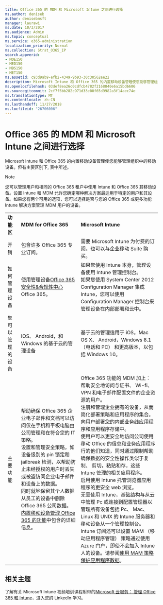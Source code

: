 ```yaml
---
title: Office 365 的 MDM 和 Microsoft Intune 之间进行选择
ms.author: deniseb
author: denisebmsft
manager: laurawi
ms.date: 10/3/2017
ms.audience: Admin
ms.topic: conceptual
ms.service: o365-administration
localization_priority: Normal
ms.collection: Strat_O365_IP
search.appverid:
- MOE150
- MED150
- MBS150
- MET150
ms.assetid: c93d9ab9-efb2-4349-9b93-30c30562ee22
description: Microsoft Intune 和 Office 365 的内置移动设备管理使您能够管理组织中的移动设备。但有本主题中描述的主要区别。
ms.openlocfilehash: 03def8ea26c0cdfcb4782f2168840e6a15bd6606
ms.sourcegitcommit: 2cf7f5bb282c971d33e00f65d9982a3f14aec74e
ms.translationtype: MT
ms.contentlocale: zh-CN
ms.lasthandoff: 11/27/2018
ms.locfileid: "26706006"
---
```

# <a name="choose-between-mdm-for-office-365-and-microsoft-intune"></a>Office 365 的 MDM 和 Microsoft Intune 之间进行选择

Microsoft Intune 和 Office 365 的内置移动设备管理使您能够管理组织中的移动设备。但有主要区别下, 表中所述。
  
> [!NOTE]
> 您可以管理用户和相同的 Office 365 租户中使用 Intune 和 Office 365 其移动设备。设置 Intune 和 MDM 允许您确定哪种解决方案最适用于特定的用户和其设备。如果您有两个可用的选项，您可以选择是否与您的 Office 365 或更多功能 Intune 解决方案管理 MDM 用户的设备。 
  
||||
|:-----|:-----|:-----|
|**功能区** <br/> |**MDM for Office 365** <br/> |**Microsoft Intune** <br/> |
|开销  <br/> |包含许多 Office 365 专业订阅。  <br/> |需要 Microsoft Intune 为付费的订阅，也可以与企业移动 Suite 购买。  <br/> |
|如何管理设备  <br/> |使用管理设备[Office 365 安全性&amp;合规性中心](https://security.microsoft.com)Office 365。  <br/> |如果您使用 Intune 本身，管理设备使用 Intune 管理控制台。  <br/> 如果您使用 System Center 2012 Configuration Manager 集成 Intune，您可以使用 Configuration Manager 控制台来管理设备在内部部署和云中。  <br/> |
|您可以管理的设备  <br/> |IOS、 Android，和 Windows 的基于云的管理设备  <br/> |基于云的管理适用于 iOS，Mac OS X、 Android，Windows 8.1 （电话和 PC） 和更高版本，以包括 Windows 10。 <br/> |
|主要功能  <br/> |帮助确保 Office 365 企业电子邮件和文档可以访问仅在手机和平板电脑由公司管理和在符合您的 IT 策略。  <br/> 设置和管理安全策略，如设备级别的 pin 锁定和 jailbreak 检测，以帮助防止未经授权的用户时丢失或被盗访问企业电子邮件和设备上的数据。  <br/> 同时就地保留其个人数据从员工的设备中删除 Office 365 公司数据。  <br/> [内置移动设备管理 Office 365 的功能](https://support.office.com/article/a1da44e5-7475-4992-be91-9ccec25905b0)中包含的详细信息。  <br/> |Office 365 功能的 MDM 加上：  <br/> 帮助安全地访问与证书、 Wi-fi、 VPN 和电子邮件配置文件的企业资源的用户。  <br/> 注册和管理企业拥有的设备，从而简化部署策略和应用程序的集合。  <br/> 向用户部署您的内部业务线应用程序和应用程序存储中。  <br/> 使用户可以更安全地访问公司使用移动 Office 的信息和业务应用程序行的他们知道，同时通过限制帮助确保数据的安全性操作类似于复制、 剪切，粘贴和存，这些 Intune 管理的相关应用程序。  <br/> 启用使用 Intune 托管浏览器应用程序的更安全 web 浏览。  <br/> 无需使用 Intune，基础结构与从云中管理 Pc 或连接到配置管理器以管理所有设备包括 Pc、 Mac、 Linux 和 UNIX 的 Intune 服务器和移动设备从一个管理控制台。  <br/> Intune 订阅还可以设置 MAM （移动应用程序管理） 策略通过使用 Azure 门户，即使不会加入 Intune 人的设备。请参阅[使用 MAM 策略保护应用程序数据](https://go.microsoft.com/fwlink/?LinkId=825439)。<br/> |


## <a name="related-topics"></a>相关主题
   
了解有关 Microsoft Intune 视频培训课程附带的[Microsoft 云服务： 管理 Office 365 和 Intune](https://support.office.com/article/c1224e20-3d49-4f40-99ee-fd0991880376.aspx)，进入您的 LinkedIn 学习。
  

